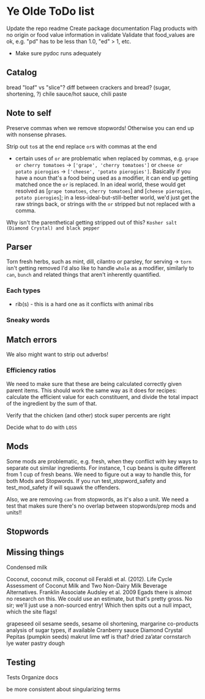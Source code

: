 # Ye Olde ToDo list

Update the repo readme
Create package documentation
Flag products with no origin or food value information in validate
Validate that food_values are ok, e.g. "pd" has to be less than 1.0, "ed" > 1, etc.

- Make sure pydoc runs adequately

## Catalog

bread "loaf" vs "slice"?
diff between crackers and bread? (sugar, shortening, ?)
chile sauce/hot sauce, chili paste

## Note to self

Preserve commas when we remove stopwords! Otherwise you can end up with nonsense phrases.

Strip out `to`s at the end
replace `or`s with commas at the end

- certain uses of `or` are problematic when replaced by commas, e.g. `grape or cherry tomatoes` -> `['grape', 'cherry tomatoes']` or `cheese or potato pierogies` -> `['cheese', 'potato pierogies']`. Basically if you have a noun that's a food being used as a modifier, it can end up getting matched once the `or` is replaced. In an ideal world, these would get resolved as [`grape tomatoes`, `cherry tomatoes`] and [`cheese pierogies`, `potato pierogies`]; in a less-ideal-but-still-better world, we'd just get the raw strings back, or strings with the `or` stripped but not replaced with a comma.

Why isn't the parenthetical getting stripped out of this? `Kosher salt (Diamond Crystal) and black pepper`

## Parser

Torn fresh herbs, such as mint, dill, cilantro or parsley, for serving -> `torn` isn't getting removed
I'd also like to handle `whole` as a modifier, similarly to `can`, `bunch` and related things that aren't inherently quantified.

### Each types

- rib(s) - this is a hard one as it conflicts with animal ribs

### Sneaky words

## Match errors

We also might want to strip out adverbs!

### Efficiency ratios

We need to make sure that these are being calculated correctly given parent items. This should work the same way as it does for recipes: calculate the efficient value for each constituent, and divide the total impact of the ingredient by the sum of that.

Verify that the chicken (and other) stock super percents are right

Decide what to do with `LOSS`

## Mods

Some mods are problematic, e.g. fresh, when they conflict with key ways to separate out similar ingredients. For instance, 1 cup beans is quite different from 1 cup of fresh beans. We need to figure out a way to handle this, for both Mods and Stopwords. If you run test_stopword_safety and test_mod_safety if will squawk the offenders.

Also, we are removing `can` from stopwords, as it's also a unit. We need a test that makes sure there's no overlap between stopwords/prep mods and units!!

## Stopwords

## Missing things

Condensed milk

Coconut, coconut milk, coconut oil
  Feraldi et al. (2012). Life Cycle Assessment of Coconut Milk and Two Non-Dairy Milk Beverage Alternatives. Franklin Associate
  Audsley et al. 2009
  Egads there is almost no research on this. We could use an estimate, but that's pretty gross.
  No sir; we'll just use a non-sourced entry! Which then spits out a null impact, which the site flags!

grapeseed oil
sesame seeds, sesame oil
shortening, margarine
co-products analysis of sugar types, if available
Cranberry sauce
Diamond Crystal
Pepitas (pumpkin seeds)
makrut lime wtf is that?
dried za’atar
cornstarch
lye water
pastry dough

## Testing

Tests
Organize docs

be more consistent about singularizing terms

